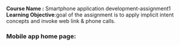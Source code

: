 <b>Course Name :</b> Smartphone application development-assignment1
**Learning Objective**:goal of the assignment is to apply implicit intent concepts and invoke web link & phone calls.
### Mobile app home page:
